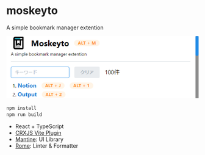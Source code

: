 # moskeyto

A simple bookmark manager extention

<!-- ![](./public/icon/icon48.png) -->

![](./images/screenshot.png)

```bash
npm install
npm run build
```

- React + TypeScript
- [CRXJS Vite Plugin](https://crxjs.dev/vite-plugin)
- [Mantine](https://mantine.dev/): UI Library
- [Rome](https://rome.tools/): Linter & Formatter